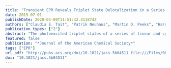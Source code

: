 ```yaml
---
title: "Transient EPR Reveals Triplet State Delocalization in a Series of Cyclic and Linear π-Conjugated Porphyrin Oligomers"
date: 2015-07-01
publishDate: 2020-05-09T11:51:42.411874Z
authors: ["Claudia E. Tait", "Patrik Neuhaus", "Martin D. Peeks", "Harry L. Anderson", "Christiane R. Timmel"]
publication_types: ["2"]
abstract: "The photoexcited triplet states of a series of linear and cyclic butadiyne-linked porphyrin oligomers were investigated by transient Electron Paramagnetic Resonance (EPR) and Electron Nuclear DOuble Resonance (ENDOR). The spatial delocalization of the triplet state wave function in systems with different numbers of porphyrin units and different geometries was analyzed in terms of zero-field splitting parameters and proton hyperfine couplings. Even though no significant change in the zero-field splitting parameters (D and E) is observed for linear oligomers with two to six porphyrin units, the spin polarization of the transient EPR spectra is particularly sensitive to the number of porphyrin units, implying a change of the mechanism of intersystem crossing. Analysis of the proton hyperfine couplings in linear oligomers with more than two porphyrin units, in combination with density functional theory calculations, indicates that the spin density is localized mainly on two to three porphyrin units rather than being distributed evenly over the whole π-system. The sensitivity of the zero-field splitting parameters to changes in geometry was investigated by comparing free linear oligomers with oligomers bound to a hexapyridyl template. Significant changes in the zero-field splitting parameter D were observed, while the proton hyperfine couplings show no change in the extent of triplet state delocalization. The triplet state of the cyclic porphyrin hexamer has a much decreased zero-field splitting parameter D and much smaller proton hyperfine couplings with respect to the monomeric unit, indicating complete delocalization over six porphyrin units in this symmetric system. This surprising result provides the first evidence for extensive triplet state delocalization in an artificial supramolecular assembly of porphyrins."
featured: false
publication: "*Journal of the American Chemical Society*"
tags: ["EPR"]
url_pdf: "http://pubs.acs.org/doi/10.1021/jacs.5b04511 file:///Files/00/0029C265-6974-42E4-88BC-656DE41BEB30.pdf papers3://publication/doi/10.1021/jacs.5b04511 http://pubs.acs.org/doi/abs/10.1021/jacs.5b04511"
doi: "10.1021/jacs.5b04511"
---
```


